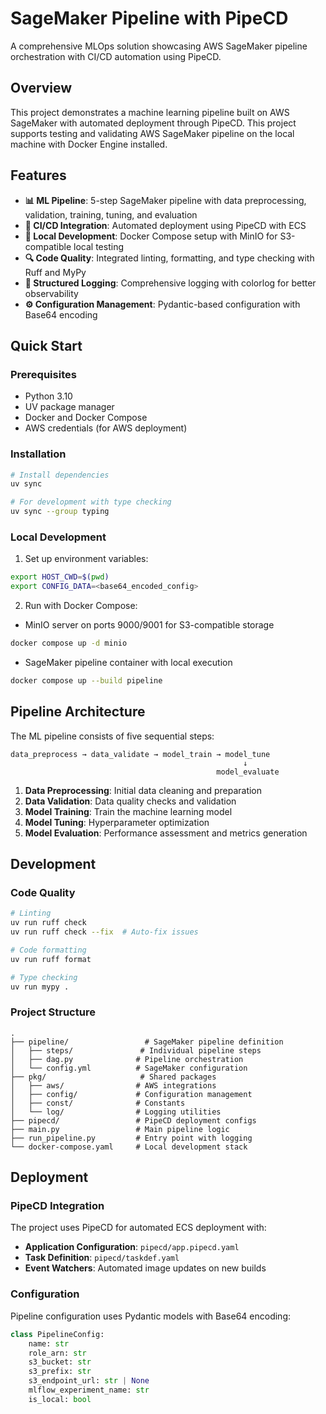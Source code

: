 # SageMaker Pipeline with PipeCD

A comprehensive MLOps solution showcasing AWS SageMaker pipeline orchestration with CI/CD automation using PipeCD.

## Overview

This project demonstrates a machine learning pipeline built on AWS SageMaker with automated deployment through PipeCD.
This project supports testing and validating AWS SageMaker pipeline on the local machine with Docker Engine installed.

## Features

- **📊 ML Pipeline**: 5-step SageMaker pipeline with data preprocessing, validation, training, tuning, and evaluation
- **🚀 CI/CD Integration**: Automated deployment using PipeCD with ECS
- **🐳 Local Development**: Docker Compose setup with MinIO for S3-compatible local testing
- **🔍 Code Quality**: Integrated linting, formatting, and type checking with Ruff and MyPy
- **📝 Structured Logging**: Comprehensive logging with colorlog for better observability
- **⚙️ Configuration Management**: Pydantic-based configuration with Base64 encoding

## Quick Start

### Prerequisites

- Python 3.10
- UV package manager
- Docker and Docker Compose
- AWS credentials (for AWS deployment)

### Installation

```bash
# Install dependencies
uv sync

# For development with type checking
uv sync --group typing
```

### Local Development

1. Set up environment variables:

```bash
export HOST_CWD=$(pwd)
export CONFIG_DATA=<base64_encoded_config>
```

2. Run with Docker Compose:

- MinIO server on ports 9000/9001 for S3-compatible storage

```bash
docker compose up -d minio
```

- SageMaker pipeline container with local execution

```bash
docker compose up --build pipeline
```

## Pipeline Architecture

The ML pipeline consists of five sequential steps:

```
data_preprocess → data_validate → model_train → model_tune
                                                    ↓
                                              model_evaluate
```

1. **Data Preprocessing**: Initial data cleaning and preparation
2. **Data Validation**: Data quality checks and validation
3. **Model Training**: Train the machine learning model
4. **Model Tuning**: Hyperparameter optimization
5. **Model Evaluation**: Performance assessment and metrics generation

## Development

### Code Quality

```bash
# Linting
uv run ruff check
uv run ruff check --fix  # Auto-fix issues

# Code formatting
uv run ruff format

# Type checking
uv run mypy .
```

### Project Structure

```
.
├── pipeline/                 # SageMaker pipeline definition
│   ├── steps/               # Individual pipeline steps
│   ├── dag.py              # Pipeline orchestration
│   └── config.yml          # SageMaker configuration
├── pkg/                     # Shared packages
│   ├── aws/                # AWS integrations
│   ├── config/             # Configuration management
│   ├── const/              # Constants
│   └── log/                # Logging utilities
├── pipecd/                 # PipeCD deployment configs
├── main.py                 # Main pipeline logic
├── run_pipeline.py         # Entry point with logging
└── docker-compose.yaml     # Local development stack
```

## Deployment

### PipeCD Integration

The project uses PipeCD for automated ECS deployment with:

- **Application Configuration**: `pipecd/app.pipecd.yaml`
- **Task Definition**: `pipecd/taskdef.yaml`
- **Event Watchers**: Automated image updates on new builds

### Configuration

Pipeline configuration uses Pydantic models with Base64 encoding:

```python
class PipelineConfig:
    name: str
    role_arn: str
    s3_bucket: str
    s3_prefix: str
    s3_endpoint_url: str | None
    mlflow_experiment_name: str
    is_local: bool
```
